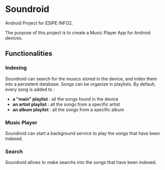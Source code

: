 # Soundroid
Android Project for ESIPE INFO2.

The purpose of this project is to create a Music Player App for Android devices.

## Functionalities

### Indexing

Soundroid can search for the musics stored in the device, and index them into a persistent database. 
Songs can be organize in playlists.
By default, every song is added to :
  - __a "main" playlist__ : all the songs found in the device
  - __an artist playlist__ : all the songs from a specific artist
  - __an album playlist__ : all the songs from a specific album

### Music Player

Soundroid can start a background service to play the songs that have been indexed.

### Search

Soundroid allows to make searchs into the songs that have been indexed.
